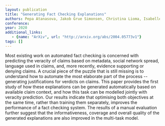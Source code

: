 ```yaml
---
layout: publication
title: "Generating Fact Checking Explanations"
authors: Pepa Atanasova, Jakob Grue Simonsen, Christina Lioma, Isabelle Augenstein
conference: 
year: 2020
additional_links: 
   - {name: "ArXiv", url: "http://arxiv.org/abs/2004.05773v1"}
tags: []
---
```

Most existing work on automated fact checking is concerned with predicting
the veracity of claims based on metadata, social network spread, language used
in claims, and, more recently, evidence supporting or denying claims. A crucial
piece of the puzzle that is still missing is to understand how to automate the
most elaborate part of the process -- generating justifications for verdicts on
claims. This paper provides the first study of how these explanations can be
generated automatically based on available claim context, and how this task can
be modelled jointly with veracity prediction. Our results indicate that
optimising both objectives at the same time, rather than training them
separately, improves the performance of a fact checking system. The results of
a manual evaluation further suggest that the informativeness, coverage and
overall quality of the generated explanations are also improved in the
multi-task model.